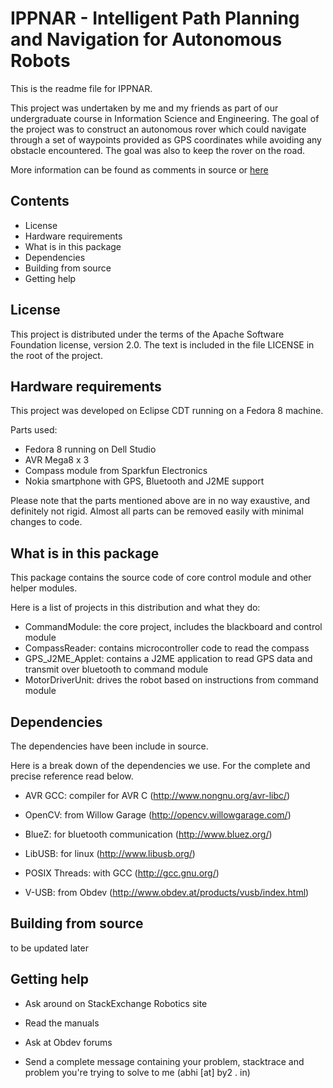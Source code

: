 IPPNAR - Intelligent Path Planning and Navigation for Autonomous Robots
=============================================================================

This is the readme file for IPPNAR. 

This project was undertaken by me and my friends as part of our undergraduate
course in Information Science and Engineering. The goal of the project was to
construct an autonomous rover which could navigate through a set of waypoints
provided as GPS coordinates while avoiding any obstacle encountered. The goal
was also to keep the rover on the road.

More information can be found as comments in source or [here](http://by2.in/ippnar)

Contents
--------
 * License
 * Hardware requirements
 * What is in this package
 * Dependencies
 * Building from source
 * Getting help

License
-------

This project is distributed under the terms of the Apache Software Foundation
license, version 2.0. The text is included in the file LICENSE in the root
of the project.

Hardware requirements
------------------------------------

This project was developed on Eclipse CDT running on a Fedora 8 machine.

Parts used:
 * Fedora 8 running on Dell Studio
 * AVR Mega8 x 3
 * Compass module from Sparkfun Electronics
 * Nokia smartphone with GPS, Bluetooth and J2ME support
 
Please note that the parts mentioned above are in no way exaustive, and
definitely not rigid. Almost all parts can be removed easily with minimal
changes to code.

What is in this package
-----------------------

This package contains the source code of core control module and other helper
modules.

Here is a list of projects in this distribution and what they do:
 - CommandModule: the core project, includes the blackboard and control module
 - CompassReader: contains microcontroller code to read the compass
 - GPS_J2ME_Applet: contains a J2ME application to read GPS data and transmit over
   bluetooth to command module
 - MotorDriverUnit: drives the robot based on instructions from command module

Dependencies
------------

The dependencies have been include in source.

Here is a break down of the dependencies we use. For the complete and precise
reference read below.

 - AVR GCC:
    compiler for AVR C (http://www.nongnu.org/avr-libc/)

 - OpenCV:
 	from Willow Garage (http://opencv.willowgarage.com/)

 - BlueZ:
    for bluetooth communication (http://www.bluez.org/)

 - LibUSB:
    for linux (http://www.libusb.org/)

 - POSIX Threads:
    with GCC (http://gcc.gnu.org/)

 - V-USB:
    from Obdev (http://www.obdev.at/products/vusb/index.html)

Building from source
---------------------------

to be updated later

Getting help
------------

 - Ask around on StackExchange Robotics site

 - Read the manuals

 - Ask at Obdev forums

 - Send a complete message containing your problem, stacktrace and problem
   you're trying to solve to me (abhi [at] by2 . in)